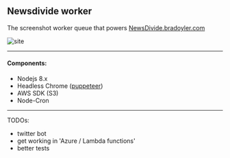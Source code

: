 ## Newsdivide worker

The screenshot worker queue that powers [NewsDivide.bradoyler.com](https://newsdivide.bradoyler.com/)

![site](https://newsdivide.bradoyler.com/day/2017-08-19/newsdivide.jpg)

----

#### Components:
- Nodejs 8.x
- Headless Chrome ([puppeteer](https://github.com/GoogleChrome/puppeteer))
- AWS SDK (S3)
- Node-Cron
----

TODOs:
- twitter bot
- get working in 'Azure / Lambda functions'
- better tests
